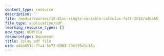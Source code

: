 ```yaml
---
content_type: resource
description: ''
file: /media/courses/18-01sc-single-variable-calculus-fall-2010/a4ba651c7fa46e73636320e155d1c38a_0YGiDaUOse4.pdf
file_type: application/pdf
learning_resource_types: []
ocw_type: OCWFile
resourcetype: Document
title: 3play pdf file
uid: a4ba651c-7fa4-6e73-6363-20e155d1c38a
---
```


